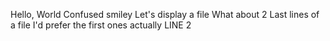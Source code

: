 Hello, World
Confused smiley
Let's display a file
What about 2
Last lines of a file
I'd prefer the first ones actually
LINE 2
